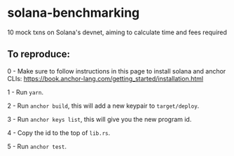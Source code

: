 # solana-benchmarking
10 mock txns on Solana's devnet, aiming to calculate time and fees required

## To reproduce:
0 - Make sure to follow instructions in this page to install solana and anchor CLIs: https://book.anchor-lang.com/getting_started/installation.html

1 - Run `yarn`.

2 - Run `anchor build`, this will add a new keypair to `target/deploy`.

3 - Run `anchor keys list`, this will give you the new program id.

4 - Copy the id to the top of `lib.rs`.

5 - Run `anchor test`.
